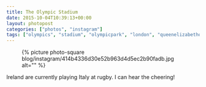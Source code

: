 ```yaml
---
title: The Olympic Stadium
date: 2015-10-04T10:39:13+00:00
layout: photopost
categories: ["photos", "instagram"]
tags: ["olympics", "stadium", "olympicpark", "london", "queenelizabetholympicpark", "rugby", "rugbyworldcup"]
---
```


<figure class="photo photo--square">
  {% picture photo-square blog/instagram/414b4336d30e52b963d4d5ec2b90fadb.jpg alt="" %}
</figure>

Ireland are currently playing Italy at rugby. I can hear the cheering!
